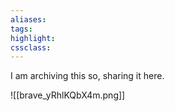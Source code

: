 ```yaml
---
aliases:  
tags:
highlight:  
cssclass:
---
```


I am archiving this so, sharing it here.

![[brave_yRhlKQbX4m.png]]